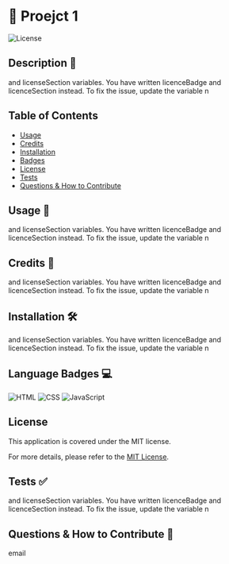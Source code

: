 
# 🌟 Proejct 1

![License](https://img.shields.io/badge/License-MIT-blue.svg)
    
## Description 📝
and licenseSection variables. You have written licenceBadge and licenceSection instead. To fix the issue, update the variable n


## Table of Contents
- [Usage](#usage-)
- [Credits](#credits-)
- [Installation](#installation-)
- [Badges](#badges-)
- [License](#license-)
- [Tests](#tests-)
- [Questions & How to Contribute](#questions--how-to-contribute-)

## Usage 🚀
and licenseSection variables. You have written licenceBadge and licenceSection instead. To fix the issue, update the variable n

## Credits 👏
and licenseSection variables. You have written licenceBadge and licenceSection instead. To fix the issue, update the variable n

## Installation 🛠️
and licenseSection variables. You have written licenceBadge and licenceSection instead. To fix the issue, update the variable n

## Language Badges 💻
![HTML](https://img.shields.io/badge/-HTML-brightgreen) ![CSS](https://img.shields.io/badge/-CSS-brightgreen) ![JavaScript](https://img.shields.io/badge/-JavaScript-brightgreen)

 
## License

This application is covered under the MIT license.

For more details, please refer to the [MIT License](LICENSE).

## Tests ✅
and licenseSection variables. You have written licenceBadge and licenceSection instead. To fix the issue, update the variable n

## Questions & How to Contribute 🤝
email
